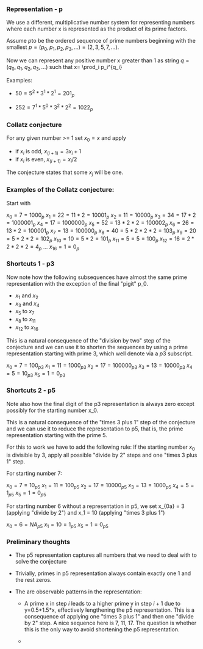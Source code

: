 ### Representation - p

We use a different, multiplicative number system for representing numbers where each number x is represented as the product of its prime factors.

Assume $p$to be the ordered sequence of prime numbers beginning with the smallest $p=(p_0, p_1, p_2, p_3,...) = (2, 3, 5, 7, ...)$.

Now we can represent any positive number x greater than 1 as string $q=(q_0, q_1, q_2, q_3, ...)$ such that
x= \prod_i p_i^{q_i} 

Examples: 

- $50 = 5^2 * 3^1 * 2^1 = 201_p$

- $252 = 7^1 * 5^0 * 3^2 * 2^2 = 1022_p$


### Collatz conjecture

For any given number >= 1 set $x_0=x$ and apply

- if $x_i$ is odd, $x_(i+1) = 3x_i+1$
- if $x_i$ is even, $x_(i+1) = x_i / 2$

The conjecture states that some $x_j$ will be one.

### Examples of the Collatz conjecture:

Start with

$x_0    =  7           =    1000_p$ 
$x_1    = 22 = 11*2    =   10001_p$
$x_2    = 11           =   10000_p$
$x_3    = 34 = 17*2    = 1000001_p$
$x_4    = 17           = 1000000_p$
$x_5    = 52 = 13*2*2  =  100002_p$
$x_6    = 26 = 13*2    =  100001_p$
$x_7    = 13           =  100000_p$
$x_8    = 40 = 5*2*2*2 =     103_p$
$x_9    = 20 = 5*2*2   =     102_p$
$x_{10} = 10 = 5*2     =     101_p$
$x_{11} =  5 = 5       =     100_p$
$x_{12} = 16 = 2*2*2*2 =       4_p$
...
$x_{16} =  1           =       0_p$


### Shortcuts 1 - p3

Now note how the following subsequences have almost the same prime representation with the exception of the final "pigit" p_0.

- $x_1$ and $x_2$ 
- $x_3$ and $x_4$ 
- $x_5$ to $x_7$ 
- $x_8$ to $x_11$ 
- $x_12$ to $x_16$ 

This is a natural consequence of the "division by two" step of the conjecture and we can use it to shorten the sequences by using a prime representation starting with prime 3, which well denote via a $p3$ subscript.

$x_0 =  7 =    100_{p3}$
$x_1 = 11 =   1000_{p3}$
$x_2 = 17 = 100000_{p3}$
$x_3 = 13 =  10000_{p3}$
$x_4 =  5 =     10_{p3}$
$x_5 =  1 =      0_{p3}$

### Shortcuts 2 - p5

Note also how the final digit of the p3 representation is always zero except possibly for the starting number x_0.

This is a natural consequence of the "times 3 plus 1" step of the conjecture and we can use it to reduce the representation to p5, that is, the prime representation starting with the prime 5.

For this to work we have to add the following rule: If the starting number $x_0$ is divisible by 3, apply all possible "divide by 2" steps and one "times 3 plus 1" step.

For starting number 7:

$x_0 =  7 =    10_{p5}$
$x_1 = 11 =   100_{p5}$
$x_2 = 17 = 10000_{p5}$
$x_3 = 13 =  1000_{p5}$
$x_4 =  5 =     1_{p5}$
$x_5 =  1 =     0_{p5}$


For starting number 6 without a representation in p5, we set x_{0a} = 3 (applying "divide by 2") and x_1 = 10 (applying "times 3 plus 1")

$x_0 =  6 =    NA_{p5}$
$x_1 = 10 =     1_{p5}$
$x_5 =  1 =     0_{p5}$

### Preliminary thoughts

- The p5 representation captures all numbers that we need to deal with to solve the conjecture

- Trivially, primes in p5 representation always contain exactly one 1 and the rest zeros.   

- The are observable patterns in the representation:

  - A prime x in step $i$ leads to a higher prime y in step $i+1$ due to y=0.5+1.5*x, effectively lengthening the p5 representation. This is a consequence of applying one "times 3 plus 1" and then one "divide by 2" step. A nice sequence here is 7, 11, 17. The question is whether this is the only way to avoid shortening the p5 representation. 

  -
